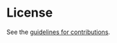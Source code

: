 # License

See the
[guidelines for contributions](https://github.com/datarightplus/datarightplus-discovery/blob/main/CONTRIBUTING.md).
